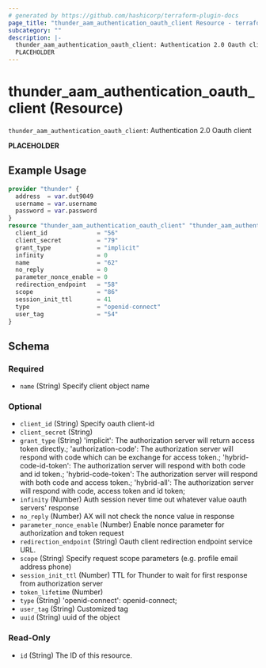 ```yaml
---
# generated by https://github.com/hashicorp/terraform-plugin-docs
page_title: "thunder_aam_authentication_oauth_client Resource - terraform-provider-thunder"
subcategory: ""
description: |-
  thunder_aam_authentication_oauth_client: Authentication 2.0 Oauth client
  PLACEHOLDER
---
```


# thunder_aam_authentication_oauth_client (Resource)

`thunder_aam_authentication_oauth_client`: Authentication 2.0 Oauth client

__PLACEHOLDER__

## Example Usage

```terraform
provider "thunder" {
  address  = var.dut9049
  username = var.username
  password = var.password
}
resource "thunder_aam_authentication_oauth_client" "thunder_aam_authentication_oauth_client" {
  client_id              = "56"
  client_secret          = "79"
  grant_type             = "implicit"
  infinity               = 0
  name                   = "62"
  no_reply               = 0
  parameter_nonce_enable = 0
  redirection_endpoint   = "58"
  scope                  = "86"
  session_init_ttl       = 41
  type                   = "openid-connect"
  user_tag               = "54"
}
```

<!-- schema generated by tfplugindocs -->
## Schema

### Required

- `name` (String) Specify client object name

### Optional

- `client_id` (String) Specify oauth client-id
- `client_secret` (String)
- `grant_type` (String) 'implicit': The authorization server will return access token directly.; 'authorization-code': The authorization server will respond with code which can be exchange for access token.; 'hybrid-code-id-token': The authorization server will respond with both code and id token.; 'hybrid-code-token': The authorization server will respond with both code and access token.; 'hybrid-all': The authorization server will respond with code, access token and id token;
- `infinity` (Number) Auth session never time out whatever value oauth servers' response
- `no_reply` (Number) AX will not check the nonce value in response
- `parameter_nonce_enable` (Number) Enable nonce parameter for authorization and token request
- `redirection_endpoint` (String) Oauth client redirection endpoint service URL.
- `scope` (String) Specify request scope parameters (e.g. profile email address phone)
- `session_init_ttl` (Number) TTL for Thunder to wait for first response from authorization server
- `token_lifetime` (Number)
- `type` (String) 'openid-connect': openid-connect;
- `user_tag` (String) Customized tag
- `uuid` (String) uuid of the object

### Read-Only

- `id` (String) The ID of this resource.


